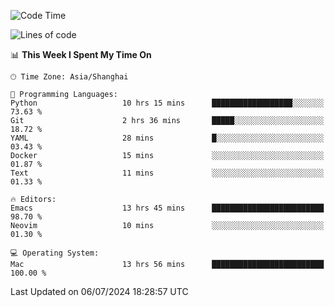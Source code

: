<!--START_SECTION:waka-->
![Code Time](http://img.shields.io/badge/Code%20Time-2%2C045%20hrs%2025%20mins-blue)

![Lines of code](https://img.shields.io/badge/From%20Hello%20World%20I%27ve%20Written-308.1%20thousand%20lines%20of%20code-blue)

📊 **This Week I Spent My Time On** 

```text
🕑︎ Time Zone: Asia/Shanghai

💬 Programming Languages: 
Python                   10 hrs 15 mins      ██████████████████░░░░░░░   73.63 % 
Git                      2 hrs 36 mins       █████░░░░░░░░░░░░░░░░░░░░   18.72 % 
YAML                     28 mins             █░░░░░░░░░░░░░░░░░░░░░░░░   03.43 % 
Docker                   15 mins             ░░░░░░░░░░░░░░░░░░░░░░░░░   01.87 % 
Text                     11 mins             ░░░░░░░░░░░░░░░░░░░░░░░░░   01.33 % 

🔥 Editors: 
Emacs                    13 hrs 45 mins      █████████████████████████   98.70 % 
Neovim                   10 mins             ░░░░░░░░░░░░░░░░░░░░░░░░░   01.30 % 

💻 Operating System: 
Mac                      13 hrs 56 mins      █████████████████████████   100.00 % 
```


 Last Updated on 06/07/2024 18:28:57 UTC
<!--END_SECTION:waka-->

